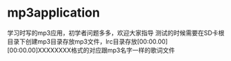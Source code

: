 mp3application
==============
学习时写的mp3应用，初学者问题多多，欢迎大家指导
测试的时候需要在SD卡根目录下创建mp3目录存放mp3文件，lrc目录存放[00:00.00][00:00.00]XXXXXXXX格式的对应跟mp3名字一样的歌词文件
